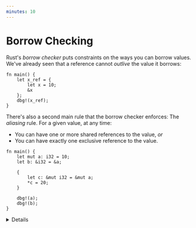 ```yaml
---
minutes: 10
---
```


# Borrow Checking

Rust's _borrow checker_ puts constraints on the ways you can borrow values.
We've already seen that a reference cannot _outlive_ the value it borrows:

<!-- mdbook-xgettext: skip -->

```rust,editable,compile_fail
fn main() {
    let x_ref = {
        let x = 10;
        &x
    };
    dbg!(x_ref);
}
```

There's also a second main rule that the borrow checker enforces: The _aliasing_
rule. For a given value, at any time:

- You can have one or more shared references to the value, _or_
- You can have exactly one exclusive reference to the value.

<!-- mdbook-xgettext: skip -->

```rust,editable,compile_fail
fn main() {
    let mut a: i32 = 10;
    let b: &i32 = &a;

    {
        let c: &mut i32 = &mut a;
        *c = 20;
    }

    dbg!(a);
    dbg!(b);
}
```

<details>

- The "outlives" rule was demonstrated previously when we first looked at
  references. We review it here to show students that the borrow checking is
  following a few different rules to validate borrowing.
- The above code does not compile because `a` is borrowed as mutable (through
  `c`) and as immutable (through `b`) at the same time.
  - Note that the requirement is that conflicting references not _exist_ at the
    same point. It does not matter where the reference is dereferenced. Try
    commenting out `*c = 20` and show that the compiler error still occurs even
    if we never use `c`.
  - Note that the intermediate reference `c` isn't necessary to trigger a borrow
    conflict. Replace `c` with a direct mutation of `a` and demonstrate that
    this produces a similar error. This is because direct mutation of a value
    effectively creates a temporary mutable reference.
- Move the `dbg!` statement for `b` before the scope that introduces `c` to make
  the code compile.
  - After that change, the compiler realizes that `b` is only ever used before
    the new mutable borrow of `a` through `c`. This is a feature of the borrow
    checker called "non-lexical lifetimes".

## More to Explore

- Technically multiple mutable references to a piece of data can exist at the
  same time via re-borrowing. This is what allows you to pass a mutable
  reference into a function without invaliding the original reference.
  [This playground example][1] demonstrates that behavior.
- Rust uses the exclusive reference constraint to ensure that data races do not
  occur in multi-threaded code, since only one thread can have mutable access to
  a piece of data at a time.
- Rust also uses this constraint to optimize code. For example, a value behind a
  shared reference can be safely cached in a register for the lifetime of that
  reference.
- Fields of a struct can be borrowed independently of each other, but calling a
  method on a struct will borrow the whole struct, potentially invalidating
  references to individual fields. See [this playground snippet][2] for an
  example of this.

</details>

[1]: https://play.rust-lang.org/?version=stable&mode=debug&edition=2021&gist=8f5896878611566845fe3b0f4dc5af68
[2]: https://play.rust-lang.org/?version=stable&mode=debug&edition=2021&gist=f293a31f2d4d0d31770486247c2e8437
